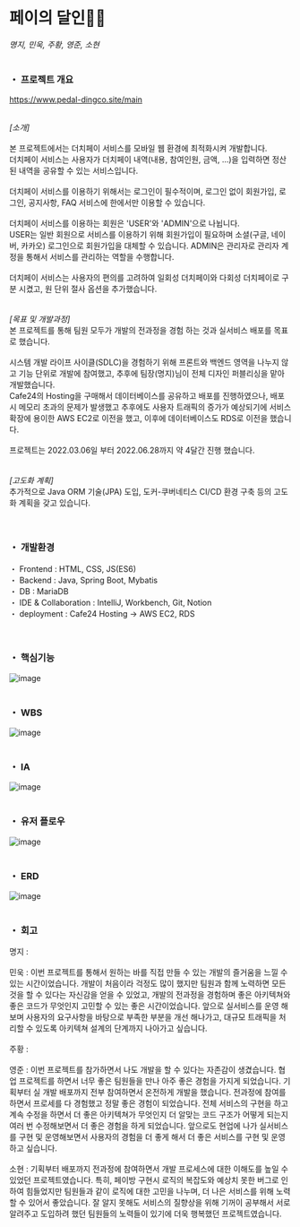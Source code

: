 <br>

# 페이의 달인🚴🏻
<i>명지, 민욱, 주황, 영준, 소현</i><br>
<br>
### ・ 프로젝트 개요
https://www.pedal-dingco.site/main<br>

<br>
<i>[소개]</i><br>
<br>
본 프로젝트에서는 더치페이 서비스를 모바일 웹 환경에 최적화시켜 개발합니다.<br> 
더치페이 서비스는 사용자가 더치페이 내역(내용, 참여인원, 금액, ...)을 입력하면 정산된 내역을 공유할 수 있는 서비스입니다.<br>
<br>
더치페이 서비스를 이용하기 위해서는 로그인이 필수적이며, 로그인 없이 회원가입, 로그인, 공지사항, FAQ 서비스에 한에서만 이용할 수 있습니다.<br>
<br>
더치페이 서비스를 이용하는 회원은 'USER'와 'ADMIN'으로 나뉩니다.<br>
USER는 일반 회원으로 서비스를 이용하기 위해 회원가입이 필요하며 소셜(구글, 네이버, 카카오) 로그인으로 회원가입을 대체할 수 있습니다. ADMIN은 관리자로 관리자 계정을 통해서 서비스를 관리하는 역할을 수행합니다.<br>
<br>
더치페이 서비스는 사용자의 편의를 고려하여 일회성 더치페이와 다회성 더치페이로 구분 시켰고, 원 단위 절사 옵션을 추가했습니다.<br>
<br>
<br>
<i>[목표 및 개발과정]</i><br>
본 프로젝트를 통해 팀원 모두가 개발의 전과정을 경험 하는 것과 실서비스 배포를 목표로 했습니다.<br>
<br>
시스템 개발 라이프 사이클(SDLC)을 경험하기 위해 프론트와 백엔드 영역을 나누지 않고 기능 단위로 개발에 참여했고, 추후에 팀장(명지)님이 전체 디자인 퍼블리싱을 맡아 개발했습니다.<br>
Cafe24의 Hosting을 구매해서 데이터베이스를 공유하고 배포를 진행하였으나, 배포시 메모리 초과의 문제가 발생했고 추후에도 사용자 트래픽의 증가가 예상되기에 서비스 확장에 용이한 AWS EC2로 이전을 했고, 이후에 데이터베이스도 RDS로 이전을 했습니다.<br> 
<br>
프로젝트는 2022.03.06일 부터 2022.06.28까지 약 4달간 진행 했습니다.<br>
<br>
<br>
<i>[고도화 계획]</i><br>
추가적으로 Java ORM 기술(JPA) 도입, 도커-쿠버네티스 CI/CD 환경 구축 등의 고도화 계획을 갖고 있습니다.<br>
<br>
<br>

### ・ 개발환경
・ Frontend : HTML, CSS, JS(ES6)<br>
・ Backend : Java, Spring Boot, Mybatis<br>
・ DB : MariaDB<br>
・ IDE & Collaboration : IntelliJ, Workbench, Git, Notion<br>
・ deployment : Cafe24 Hosting -> AWS EC2, RDS<br>
<br>
<br>
### ・ 핵심기능
![image](https://user-images.githubusercontent.com/88137420/175780484-3e48f13b-eec9-4865-8f49-4ff7e6b155f5.png)
<br>
<br>
### ・ WBS
![image](https://user-images.githubusercontent.com/88137420/175780403-9e9c8024-1c49-4867-a57f-c730fd222ccf.png)
<br>
<br>
### ・ IA
![image](https://user-images.githubusercontent.com/88137420/175779853-12469885-c342-4fff-991c-19991814c165.png)
<br>
<br>
### ・ 유저 플로우
![image](https://user-images.githubusercontent.com/88137420/175780638-8b48173f-d848-41f1-b2b3-5520f1b38926.png)
<br>
<br>
### ・ ERD
![image](https://user-images.githubusercontent.com/88137420/175780521-66da4193-d9ca-499f-81a1-4ff63a513f27.png)
<br>
<br>
### ・ 회고
명지 : <br>
<br>
민욱 : 이번 프로젝트를 통해서 원하는 바를 직접 만들 수 있는 개발의 즐거움을 느낄 수 있는 시간이었습니다. 개발이 처음이라 걱정도 많이 했지만 팀원과 함께 노력하면 모든 것을 할 수 있다는 자신감을 얻을 수 있었고, 개발의 전과정을 경험하며 좋은 아키텍쳐와 좋은 코드가 무엇인지 고민할 수 있는 좋은 시간이었습니다. 앞으로 실서비스를 운영 해보며 사용자의 요구사항을 바탕으로 부족한 부분을 개선 해나가고, 대규모 트래픽을 처리할 수 있도록 아키텍쳐 설계의 단계까지 나아가고 싶습니다.
<br>
<br>
주황 : <br>
<br>
영준 : 이번 프로젝트를 참가하면서 나도 개발을 할 수 있다는 자존감이 생겼습니다. 협업 프로젝트를 하면서 너무 좋은 팀원들을 만나 아주 좋은 경험을 가지게 되었습니다. 기획부터 실 개발 배포까지 전부 참여하면서 온전하게 개발을 했습니다. 전과정에 참여를 하면서 프로세를 다 경험했고 정말 좋은 경험이 되었습니다. 전체 서비스의 구현을 하고 계속 수정을 하면서 더 좋은 아키텍쳐가 무엇인지 더 알맞는 코드 구조가 어떻게 되는지 여러 번 수정해보면서 더 좋은 경험을 하게 되었습니다. 앞으로도 현업에 나가 실서비스를 구현 및 운영해보면서 사용자의 경험을 더 좋게 해서 더 좋은 서비스를 구현 및 운영 하고 싶습니다.<br>
<br>
소현 : 기획부터 배포까지 전과정에 참여하면서 개발 프로세스에 대한 이해도를 높일 수 있었던 프로젝트였습니다. 특히, 페이방 구현시 로직의 복잡도와 예상치 못한 버그로 인하여 힘들었지만 팀원들과 같이 로직에 대한 고민을 나누며, 더 나은 서비스를 위해 노력할 수 있어서 좋았습니다. 잘 알지 못해도 서비스의 질향상을 위해 기꺼이 공부해서 서로 알려주고 도입하려 했던 팀원들의 노력들이 있기에 더욱 행복했던 프로젝트였습니다. <br>
